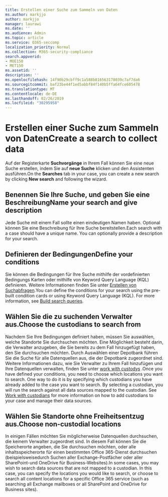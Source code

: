 ```yaml
---
title: Erstellen einer Suche zum Sammeln von Daten
ms.author: markjjo
author: markjjo
manager: laurawi
ms.date: ''
ms.audience: Admin
ms.topic: article
ms.service: O365-seccomp
localization_priority: Normal
ms.collection: M365-security-compliance
search.appverid:
- MOE150
- MET150
ms.assetid: ''
description: ''
ms.openlocfilehash: 14f90b29cbff9c1a588b816563178039c7af7da6
ms.sourcegitcommit: baf23be44f1ed5abbf84f140b5ffa64fce605478
ms.translationtype: MT
ms.contentlocale: de-DE
ms.lasthandoff: 02/26/2019
ms.locfileid: "30295958"
---
```

# <a name="create-a-search-to-collect-data"></a><span data-ttu-id="2de6f-102">Erstellen einer Suche zum Sammeln von Daten</span><span class="sxs-lookup"><span data-stu-id="2de6f-102">Create a search to collect data</span></span>

<span data-ttu-id="2de6f-103">Auf der Registerkarte **Suchvorgänge** in Ihrem Fall können Sie eine neue Suche erstellen, indem Sie auf **neue Suche** klicken und den Assistenten ausführen.</span><span class="sxs-lookup"><span data-stu-id="2de6f-103">On the **Searches** tab in your case, you can create a new search by clicking **New search** and following the wizard.</span></span>

## <a name="name-your-search-and-give-description"></a><span data-ttu-id="2de6f-104">Benennen Sie Ihre Suche, und geben Sie eine Beschreibung</span><span class="sxs-lookup"><span data-stu-id="2de6f-104">Name your search and give description</span></span>

<span data-ttu-id="2de6f-p101">Jede Suche mit einem Fall sollte einen eindeutigen Namen haben. Optional können Sie eine Beschreibung für Ihre Suche bereitstellen.</span><span class="sxs-lookup"><span data-stu-id="2de6f-p101">Each search with a case should have a unique name. You can optionally provide a description for your search.</span></span> 

## <a name="define-your-conditions"></a><span data-ttu-id="2de6f-107">Definieren der Bedingungen</span><span class="sxs-lookup"><span data-stu-id="2de6f-107">Define your conditions</span></span>

<span data-ttu-id="2de6f-p102">Sie können die Bedingungen für Ihre Suche mithilfe der vordefinierten Bedingungs Karten oder mithilfe von Keyword Query Language (KQL) definieren. Weitere Informationen finden Sie unter [Erstellen von Suchabfragen](building-search-queries.md).</span><span class="sxs-lookup"><span data-stu-id="2de6f-p102">You can define the conditions for your search using the pre-built condition cards or using Keyword Query Language (KQL). For more information, see [Build search queries](building-search-queries.md).</span></span>

## <a name="choose-the-custodians-to-search-from"></a><span data-ttu-id="2de6f-110">Wählen Sie die zu suchenden Verwalter aus.</span><span class="sxs-lookup"><span data-stu-id="2de6f-110">Choose the custodians to search from</span></span>

<span data-ttu-id="2de6f-p103">Nachdem Sie Ihre Bedingungen definiert haben, müssen Sie auswählen, welche Standorte Sie durchsuchen möchten. Eine Möglichkeit besteht darin, die Verwalter anzugeben, die Sie bereits zu dem Fall hinzugefügt haben, den Sie durchsuchen möchten. Durch Auswählen einer Depotbank führen Sie die Suche für alle Datenquellen aus, die der Depotbank zugeordnet sind. Weitere Informationen dazu, wie Sie Verwalter zu Ihrem Fall hinzufügen und Ihre Datenquellen verwalten, finden Sie unter [work with custodys](managing-custodians.md) .</span><span class="sxs-lookup"><span data-stu-id="2de6f-p103">Once you have defined your conditions, you need to choose which locations you want to search. One way to do it is by specifying which custodians you have already added to the case you want to search. By selecting a custodian, you will run the search against all data sources mapped to the custodian. See [Work with custodians](managing-custodians.md) for more information on how to add custodians to your case and manage their data sources.</span></span>

## <a name="choose-non-custodial-locations"></a><span data-ttu-id="2de6f-115">Wählen Sie Standorte ohne Freiheitsentzug aus.</span><span class="sxs-lookup"><span data-stu-id="2de6f-115">Choose non-custodial locations</span></span>

<span data-ttu-id="2de6f-p104">In einigen Fällen möchten Sie möglicherweise Datenquellen durchsuchen, die keinem Verwalter zugeordnet sind. In diesem Fall können Sie die Speicherorte angeben, die Sie durchsuchen möchten, oder alle inhaltsspeicherorte für einen bestimmten Office 365-Dienst durchsuchen (beispielsweisedurch Suchen aller Exchange-Postfächer oder aller SharePoint-und OneDrive für Business-Websites).</span><span class="sxs-lookup"><span data-stu-id="2de6f-p104">In some cases, you may wish to search data sources that are not mapped to a custodian. In this case, you can specify the locations you would like to search, or choose to search all content locations for a specific Office 365 service (such as searching all Exchange mailboxes or all SharePoint and OneDrive for Business sites).</span></span>